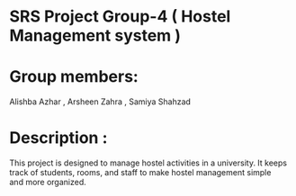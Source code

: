# SRS Project Group-4 ( Hostel Management system )
# Group members:
 Alishba Azhar ,
 Arsheen Zahra ,
 Samiya Shahzad
# Description :
 This project is designed to manage hostel activities in a university. It keeps track of students, rooms, and staff to make hostel management simple and more organized.

